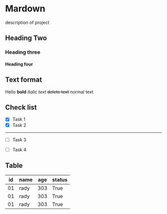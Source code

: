 # Mardown
description of project
## Heading Two
### Heading three
#### Heading four

## Text format

Hello **bold**
*italic text*
~~delete text~~
normal text

## Check list
- [x] Task 1
- [x] Task 2
---
- [ ] Task 3
- [ ] Task 4


## Table


|id|name|age|status|
|---|---|---|------|
|01|rady|303|True  |
|01|rady|303|True  |
|01|rady|303|True  |